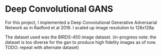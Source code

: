 # Deep Convolutional GANS 

For this project, I implemented a Deep Convolutional Generative Adversarial Network as in Radford et al 2016. I scaled up image resolution to 128x128p 

The dataset used was the BIRDS-450 image dataset. (in-progress note: the dataset is too diverse for the gan to produce high fidelity images as of now. TODO: repeat with alternate dataset) 
